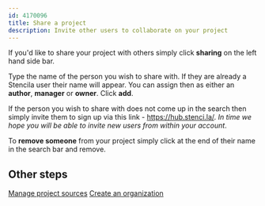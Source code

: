 ```yaml
---
id: 4170096
title: Share a project
description: Invite other users to collaborate on your project
---
```

If you'd like to share your project with others simply click **sharing** on the left hand side bar.

Type the name of the person you wish to share with. If they are already a Stencila user their name will appear. You can assign then as either an **author**, **manager** or **owner**.  Click **add**.

If the person you wish to share with does not come up in the search then simply invite them to sign up via this link - https://hub.stenci.la/. 
*In time we hope you will be able to invite new users from within your account*. 

To **remove someone** from your project simply click at the end of their name in the search bar and remove. 

## Other steps
[Manage project sources](./)
[Create an organization](./organizations/create-an-organization.md) 
